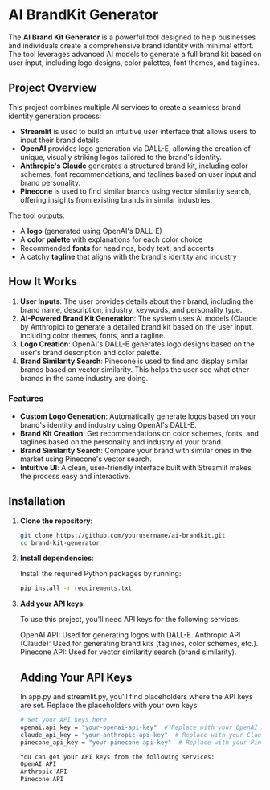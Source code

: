 # AI BrandKit Generator 

The **AI Brand Kit Generator** is a powerful tool designed to help businesses and individuals create a comprehensive brand identity with minimal effort. The tool leverages advanced AI models to generate a full brand kit based on user input, including logo designs, color palettes, font themes, and taglines.

## Project Overview
This project combines multiple AI services to create a seamless brand identity generation process:
- **Streamlit** is used to build an intuitive user interface that allows users to input their brand details.
- **OpenAI** provides logo generation via DALL-E, allowing the creation of unique, visually striking logos tailored to the brand's identity.
- **Anthropic's Claude** generates a structured brand kit, including color schemes, font recommendations, and taglines based on user input and brand personality.
- **Pinecone** is used to find similar brands using vector similarity search, offering insights from existing brands in similar industries.

The tool outputs:
- A **logo** (generated using OpenAI's DALL-E)
- A **color palette** with explanations for each color choice
- Recommended **fonts** for headings, body text, and accents
- A catchy **tagline** that aligns with the brand's identity and industry

## How It Works
1. **User Inputs**: The user provides details about their brand, including the brand name, description, industry, keywords, and personality type.
2. **AI-Powered Brand Kit Generation**: The system uses AI models (Claude by Anthropic) to generate a detailed brand kit based on the user input, including color themes, fonts, and a tagline.
3. **Logo Creation**: OpenAI's DALL-E generates logo designs based on the user's brand description and color palette.
4. **Brand Similarity Search**: Pinecone is used to find and display similar brands based on vector similarity. This helps the user see what other brands in the same industry are doing.

### Features
- **Custom Logo Generation**: Automatically generate logos based on your brand's identity and industry using OpenAI's DALL-E.
- **Brand Kit Creation**: Get recommendations on color schemes, fonts, and taglines based on the personality and industry of your brand.
- **Brand Similarity Search**: Compare your brand with similar ones in the market using Pinecone's vector search.
- **Intuitive UI**: A clean, user-friendly interface built with Streamlit makes the process easy and interactive.

## Installation
1. **Clone the repository**:

   ```bash
   git clone https://github.com/yourusername/ai-brandkit.git
   cd brand-kit-generator

2. **Install dependencies**:

   Install the required Python packages by running:
   ```bash
   pip install -r requirements.txt

3. **Add your API keys**:

   To use this project, you'll need API keys for the following services:

   OpenAI API: Used for generating logos with DALL-E.
   Anthropic API (Claude): Used for generating brand kits (taglines, color schemes, etc.).
   Pinecone API: Used for vector similarity search (brand similarity).

   ## Adding Your API Keys
   In app.py and streamlit.py, you'll find placeholders where the API keys are set. Replace the placeholders with your own keys:
   ```bash
   # Set your API keys here
   openai.api_key = "your-openai-api-key"  # Replace with your OpenAI API key
   claude_api_key = "your-anthropic-api-key"  # Replace with your Claude API key
   pinecone_api_key = "your-pinecone-api-key"  # Replace with your Pinecone API key

   You can get your API keys from the following services:
   OpenAI API
   Anthropic API
   Pinecone API


